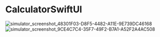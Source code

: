 # CalculatorSwiftUI
![simulator_screenshot_48301F03-D8F5-4482-A11E-9E739DC46168](https://github.com/priyanka-vithani/CalculatorSwiftUI/assets/39754730/9f8b098e-936d-417d-8805-afaa8d5b9fac)
![simulator_screenshot_9CE4C7C4-35F7-49F2-B7A1-A52F2A4AC508](https://github.com/priyanka-vithani/CalculatorSwiftUI/assets/39754730/971d7c84-9f8b-4d00-8e99-232d13ce21cc)
